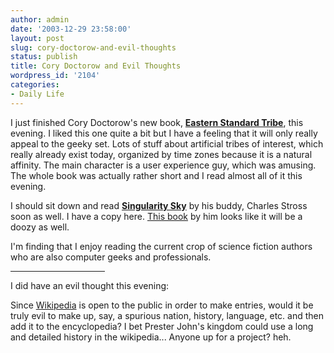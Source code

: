 ```yaml
---
author: admin
date: '2003-12-29 23:58:00'
layout: post
slug: cory-doctorow-and-evil-thoughts
status: publish
title: Cory Doctorow and Evil Thoughts
wordpress_id: '2104'
categories:
- Daily Life
---
```

I just finished Cory Doctorow&apos;s new book, <b><a href="http://www.amazon.com/exec/obidos/tg/detail/-/0765307596/">Eastern Standard Tribe</a></b>, this evening. I liked this one quite a bit but I have a feeling that it will only really appeal to the geeky set. Lots of stuff about artificial tribes of interest, which really already exist today, organized by time zones because it is a natural affinity. The main character is a user experience guy, which was amusing. The whole book was actually rather short and I read almost all of it this evening.

I should sit down and read <b><a href="http://www.amazon.com/exec/obidos/tg/detail/-/0441010725/">Singularity Sky</a></b> by his buddy, Charles Stross soon as well. I have a copy here. <a href="http://www.amazon.com/exec/obidos/tg/detail/-/1930846258/">This book</a> by him looks like it will be a doozy as well.

I&apos;m finding that I enjoy reading the current crop of science fiction authors who are also computer geeks and professionals.
<hr width="30%">
I did have an evil thought this evening:

Since <a href="http://www.wikipedia.org">Wikipedia</a> is open to the public in order to make entries, would it be truly evil to make up, say, a spurious nation, history, language, etc. and then add it to the encyclopedia? I bet Prester John&apos;s kingdom could use a long and detailed history in the wikipedia... Anyone up for a project? heh.
